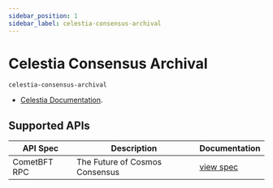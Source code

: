 ```yaml
---
sidebar_position: 1
sidebar_label: celestia-consensus-archival
---
```


# Celestia Consensus Archival

`celestia-consensus-archival`

- [Celestia Documentation](https://docs.celestia.org/).

## Supported APIs

| API Spec     | Description                    | Documentation                                     |
| ------------ | ------------------------------ | ------------------------------------------------- |
| CometBFT RPC | The Future of Cosmos Consensus | [view spec](https://docs.cometbft.com/v0.38/rpc/) |
